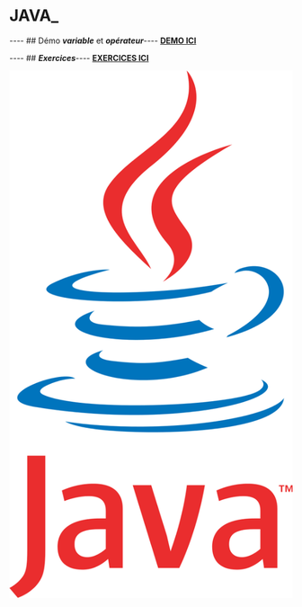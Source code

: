 # JAVA_ 

---- ## Démo ***variable*** et ***opérateur***----
[**DEMO ICI**](https://github.com/aurelie661/JAVA_/tree/main/firstProject/src/Demo)

---- ## ***Exercices***----
[**EXERCICES ICI**](https://github.com/aurelie661/JAVA_/tree/main/firstProject/src/exercices)

![](/Assets/Java.svg)
